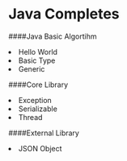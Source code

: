 # Java Completes
####Java Basic Algortihm
<li>Hello World</li>
<li>Basic Type</li>
<li>Generic</li>

####Core Library
<li>Exception</li>
<li>Serializable</li>
<li>Thread</li>

####External Library
<li>JSON Object</li>
